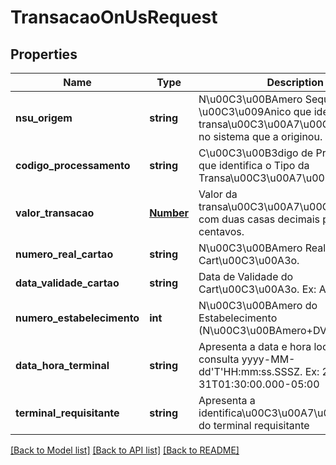 # TransacaoOnUsRequest

## Properties
Name | Type | Description | Notes
------------ | ------------- | ------------- | -------------
**nsu_origem** | **string** | N\u00C3\u00BAmero Sequencial \u00C3\u009Anico que identifica a transa\u00C3\u00A7\u00C3\u00A3o no sistema que a originou. | 
**codigo_processamento** | **string** | C\u00C3\u00B3digo de Processamento que identifica o Tipo da Transa\u00C3\u00A7\u00C3\u00A3o. | 
**valor_transacao** | [**Number**](Number.md) | Valor da transa\u00C3\u00A7\u00C3\u00A3o com duas casas decimais para os centavos. | 
**numero_real_cartao** | **string** | N\u00C3\u00BAmero Real do Cart\u00C3\u00A3o. | 
**data_validade_cartao** | **string** | Data de Validade do Cart\u00C3\u00A3o. Ex: AAMM | 
**numero_estabelecimento** | **int** | N\u00C3\u00BAmero do Estabelecimento (N\u00C3\u00BAmero+DV). | 
**data_hora_terminal** | **string** | Apresenta a data e hora local da consulta yyyy-MM-dd&#39;T&#39;HH:mm:ss.SSSZ. Ex: 2000-10-31T01:30:00.000-05:00 | 
**terminal_requisitante** | **string** | Apresenta a identifica\u00C3\u00A7\u00C3\u00A3o do terminal requisitante | 

[[Back to Model list]](../README.md#documentation-for-models) [[Back to API list]](../README.md#documentation-for-api-endpoints) [[Back to README]](../README.md)


